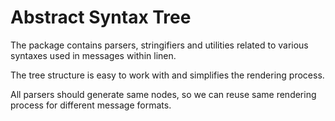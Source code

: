 # Abstract Syntax Tree

The package contains parsers, stringifiers and utilities related to various syntaxes used in messages within linen.

The tree structure is easy to work with and simplifies the rendering process.

All parsers should generate same nodes, so we can reuse same rendering process for different message formats.
